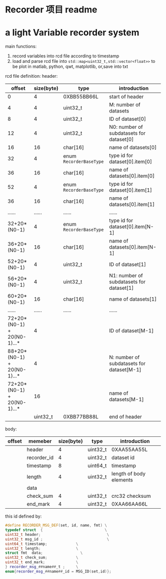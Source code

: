 # Recorder 项目 readme
# a light Variable recorder system
main functions:

1. record variables into rcd file according to timestamp
2. load and parse rcd file into `std::map<uint32_t,std::vector<float>>` to be plot in matlab, python, qwt, matplotlib, or,save into txt

rcd file definition:
header:

|offset|size(byte)|type|introduction|
| ----- | ----- | ----- | ----- |
|0|4|0XBB55BB66L|start of header|
|4|4|uint32\_t|M: number of datasets|
|8|4|uint32\_t|ID of dataset\[0\]|
|12|4|uint32\_t|N0: number of subdatasets for dataset\[0\]|
|16|16|char\[16\]|name of datasets\[0\]|
|32|4|enum `RecorderBaseType`|type id for dataset\[0\].item\[0\]|
|36|16|char\[16\]|name of datasets\[0\].item\[0\]|
|52|4|enum `RecorderBaseType`|type id for dataset\[0\].item\[1\]|
|36|16|char\[16\]|name of datasets\[0\].item\[1\]|
|......|......|......|......|
|32+20\*(N0-1)|4|enum `RecorderBaseType`|type id for dataset\[0\].item\[N-1\]|
|36+20\*(N0-1)|16|char\[16\]|name of datasets\[0\].item\[N-1\]|
|52+20\*(N0-1)|4|uint32\_t|ID of dataset\[1\]|
|56+20\*(N0-1)|4|uint32\_t|N1: number of subdatasets for dataset\[1\]|
|60+20\*(N0-1)|16|char\[16\]|name of datasets\[1\]|
|......|......|......|......|
|72+20*(N0-1) + 20(N0-1)...*|4| |ID of dataset\[M-1\]|
|88+20*(N0-1) + 20(N0-1)...*|4| |N: number of subdatasets for dataset\[M-1\]|
|72+20*(N0-1) + 20(N0-1)...*|16| |name of datasets\[M-1\]|
| |uint32\_t|0XBB77BB88L|end of header|

body:

|offset|memeber|size(byte)|type|introduction|
| ----- | ----- | ----- | ----- | ----- |
| |header|4|uint32\_t|0XAA55AA55L|
| |recorder\_id|4|uint32\_t|dataset id|
| |timestamp|8|uint64\_t |timestamp|
| |length|4|uint32\_t|length of body elements|
| |data| | | |
| |check\_sum|4|uint32\_t|crc32 checksum|
| |end\_mark|4|uint32\_t|0XAA66AA66L|

this id defined by:

```cpp
#define RECORDER_MSG_DEF(set, id, name, fmt) \
typedef struct  {                            \
uint32_t header;                              \
uint32_t msg_id ;                             \
uint64_t timestamp;             \
uint32_t length;                \
struct fmt  data;                 \
uint32_t check_sum;             \
uint32_t end_mark;              \
} recorder_msg_##name##_t ;     \
enum{recorder_msg_##name##_id = MSG_ID(set,id)};
```


